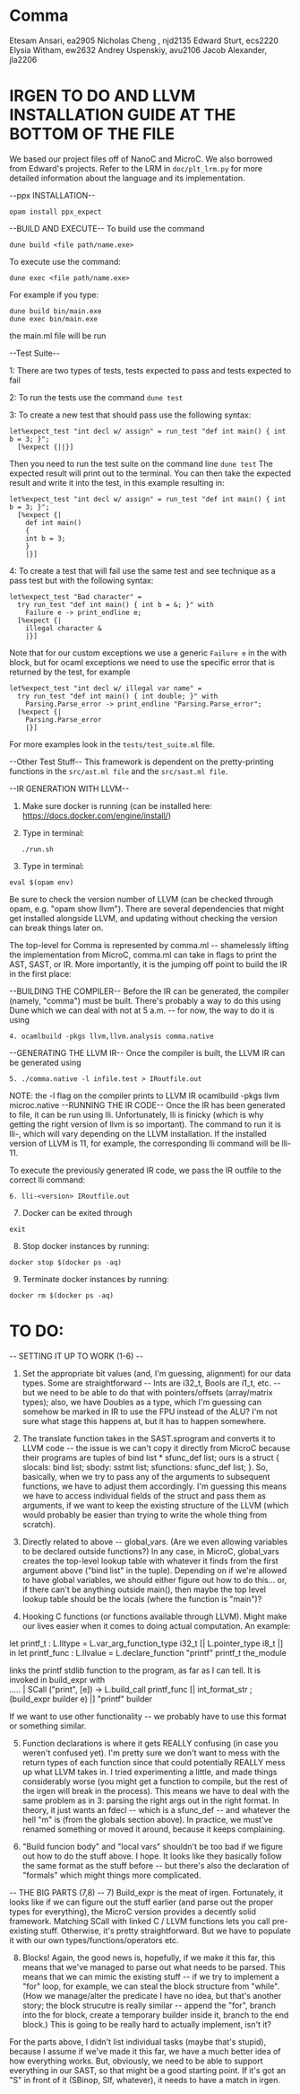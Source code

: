 # Comma

Etesam Ansari, ea2905
Nicholas Cheng , njd2135
Edward Sturt, ecs2220
Elysia Witham, ew2632
Andrey Uspenskiy, avu2106
Jacob Alexander, jla2206

# IRGEN TO DO AND LLVM INSTALLATION GUIDE AT THE BOTTOM OF THE FILE

We based our project files off of NanoC and MicroC. We also borrowed from Edward's projects. Refer to the LRM in `doc/plt_lrm.py` for more detailed information about the language and its implementation.

--ppx INSTALLATION--
``` console
opam install ppx_expect
```

--BUILD AND EXECUTE--
To build use the command

```console
dune build <file path/name.exe>
```

To execute use the command:

```console
dune exec <file path/name.exe>
```

For example if you type:

```console
dune build bin/main.exe
dune exec bin/main.exe
```

the main.ml file will be run


--Test Suite--

1: There are two types of tests, tests expected to pass and tests expected to fail

2: To run the tests use the command ```dune test```

3: To create a new test that should pass use the following syntax:
```
let%expect_test "int decl w/ assign" = run_test "def int main() { int b = 3; }"; 
  [%expect {||}]
```
Then you need to run the test suite on the command line ```dune test```
The expected result will print out to the terminal.
You can then take the expected result and write it into the test, in this example resulting in:
```
let%expect_test "int decl w/ assign" = run_test "def int main() { int b = 3; }"; 
  [%expect {|
    def int main()
    {
    int b = 3;
    }
    |}]
```
4: To create a test that will fail use the same test and see technique as a pass test but with the following syntax:
```
let%expect_test "Bad character" = 
  try run_test "def int main() { int b = &; }" with 
    Failure e -> print_endline e;
  [%expect {|
    illegal character &
    |}]
```
Note that for our custom exceptions we use a generic ```Failure e``` in the with block, but for ocaml exceptions we need to use the specific error that is returned by the test, for example 
```
let%expect_test "int decl w/ illegal var name" = 
  try run_test "def int main() { int double; }" with 
    Parsing.Parse_error -> print_endline "Parsing.Parse_error";
  [%expect {|
    Parsing.Parse_error
    |}]
```

For more examples look in the ```tests/test_suite.ml``` file.

--Other Test Stuff--
This framework is dependent on the pretty-printing functions in the ```src/ast.ml file``` and the ```src/sast.ml file```.

--IR GENERATION WITH LLVM--

1. Make sure docker is running (can be installed here: https://docs.docker.com/engine/install/)

2. Type in terminal:
```console
   ./run.sh
```
3. Type in terminal:
```console
eval $(opam env)
```
Be sure to check the version number of LLVM (can be checked through opam, e.g. "opam show llvm").
There are several dependencies that might get installed alongside LLVM, and updating without checking the version can break things later on.

The top-level for Comma is represented by comma.ml -- shamelessly lifting the implementation from MicroC, comma.ml can take in flags to print the AST, SAST, or IR.
More importantly, it is the jumping off point to build the IR in the first place:

--BUILDING THE COMPILER--
Before the IR can be generated, the compiler (namely, "comma") must be built. There's probably a way to do this using Dune which we can deal with not at 5 a.m. -- for now, the way to do it is using
```console
4. ocamlbuild -pkgs llvm,llvm.analysis comma.native
````

--GENERATING THE LLVM IR--
Once the compiler is built, the LLVM IR can be generated using

```console
5. ./comma.native -l infile.test > IRoutfile.out
```

NOTE: the -l flag on the compiler prints to LLVM IR
ocamlbuild -pkgs llvm microc.native
--RUNNING THE IR CODE--
Once the IR has been generated to file, it can be run using lli.
Unfortunately, lli is finicky (which is why getting the right version of llvm is so important). The command to run it is lli-<version>, which will vary depending on the LLVM installation.
If the installed version of LLVM is 11, for example, the corresponding lli command will be lli-11.

To execute the previously generated IR code, we pass the IR outfile to the correct lli command:

```console
6. lli-<version> IRoutfile.out
```

7. Docker can be exited through
```console
exit
```
8. Stop docker instances by running:
``` console
docker stop $(docker ps -aq)
```

9. Terminate docker instances by running:
``` console
docker rm $(docker ps -aq)
```
# TO DO:

-- SETTING IT UP TO WORK (1-6) --

1. Set the appropriate bit values (and, I'm guessing, alignment) for our data types. Some are straightforward -- Ints are i32_t, Bools are i1_t, etc. -- but we need to be able to do that with pointers/offsets (array/matrix types); also, we have Doubles as a type, which I'm guessing can somehow be marked in IR to use the FPU instead of the ALU? I'm not sure what stage this happens at, but it has to happen somewhere.

2. The translate function takes in the SAST.sprogram and converts it to LLVM code -- the issue is we can't copy it directly from MicroC because their programs are tuples of bind list \* sfunc_def list; ours is a struct {
   slocals: bind list;
   sbody: sstmt list;
   sfunctions: sfunc_def list;
   }. So, basically, when we try to pass any of the arguments to subsequent functions, we have to adjust them accordingly. I'm guessing this means we have to access individual fields of the struct and pass them as arguments, if we want to keep the existing structure of the LLVM (which would probably be easier than trying to write the whole thing from scratch).

3. Directly related to above -- global_vars. (Are we even allowing variables to be declared outside functions?) In any case, in MicroC, global_vars creates the top-level lookup table with whatever it finds from the first argument above ("bind list" in the tuple). Depending on if we're allowed to have global variables, we should either figure out how to do this... or, if there can't be anything outside main(), then maybe the top level lookup table should be the locals (where the function is "main")?

4. Hooking C functions (or functions available through LLVM). Might make our lives easier when it comes to doing actual computation.
   An example:

let printf_t : L.lltype =
L.var_arg_function_type i32_t [| L.pointer_type i8_t |] in
let printf_func : L.llvalue =
L.declare_function "printf" printf_t the_module

links the printf stdlib function to the program, as far as I can tell. It is invoked in build_expr with  
 .....
| SCall ("print", [e]) ->
L.build_call printf_func [| int_format_str ; (build_expr builder e) |]
"printf" builder

If we want to use other functionality -- we probably have to use this format or something similar.

5. Function declarations is where it gets REALLY confusing (in case you weren't confused yet). I'm pretty sure we don't want to mess with the return types of each function since that could potentially REALLY mess up what LLVM takes in. I tried experimenting a little, and made things considerably worse (you might get a function to compile, but the rest of the irgen will break in the process). This means we have to deal with the same problem as in 3: parsing the right args out in the right format. In theory, it just wants an fdecl -- which is a sfunc_def -- and whatever the hell "m" is (from the globals section above). In practice, we must've renamed something or moved it around, because it keeps complaining.

6. "Build funcion body" and "local vars" shouldn't be too bad if we figure out how to do the stuff above. I hope. It looks like they basically follow the same format as the stuff before -- but there's also the declaration of "formals" which might things more complicated.

-- THE BIG PARTS (7,8) -- 7) Build_expr is the meat of irgen. Fortunately, it looks like if we can figure out the stuff earlier (and parse out the proper types for everything), the MicroC version provides a decently solid framework. Matching SCall with linked C / LLVM functions lets you call pre-existing stuff. Otherwise, it's pretty straightforward. But we have to populate it with our own types/functions/operators etc.

8. Blocks! Again, the good news is, hopefully, if we make it this far, this means that we've managed to parse out what needs to be parsed. This means that we can mimic the existing stuff -- if we try to implement a "for" loop, for example, we can steal the block structure from "while". (How we manage/alter the predicate I have no idea, but that's another story; the block strucutre is really similar -- append the "for", branch into the for block, create a temporary builder inside it, branch to the end block.) This is going to be really hard to actually implement, isn't it?

For the parts above, I didn't list individual tasks (maybe that's stupid), because I assume if we've made it this far, we have a much better idea of how everything works.
But, obviously, we need to be able to support everything in our SAST, so that might be a good starting point. If it's got an "S" in front of it (SBinop, SIf, whatever), it needs to have a match in irgen.
